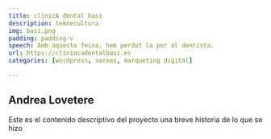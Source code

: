 ```yaml
---
title: clínicA dental basi
description: teknecultura
img: basi.png
padding: padding-v
speech: Amb aquesta feina, hem perdut la por al dentista.
url: https://clinincadentalbasi.es
categories: [wordpress, xarxes, marqueting digital]

---
```


## Andrea Lovetere
Este es el contenido descriptivo del proyecto una breve historia de lo que se hizo